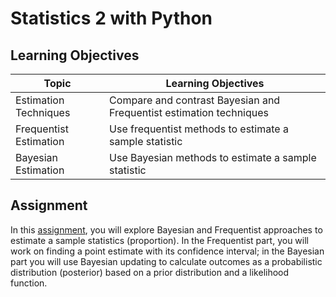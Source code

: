 # Statistics 2 with Python


## Learning Objectives

| Topic                     | Learning Objectives                                                                           |
|---------------------------|-----------------------------------------------------------------------------------------------|
| Estimation Techniques | Compare and contrast Bayesian and Frequentist estimation techniques |
| Frequentist Estimation | Use frequentist methods to estimate a sample statistic |
| Bayesian Estimation | Use Bayesian methods to estimate a sample statistic |


## Assignment

In this [assignment](assignment.md), you will explore Bayesian and Frequentist
approaches to estimate a sample statistics (proportion). In the Frequentist part, 
you will work on finding a point estimate with its confidence interval;
in the Bayesian part you will use Bayesian updating to calculate outcomes as 
a probabilistic distribution (posterior) based on a prior distribution and 
a likelihood function.